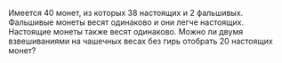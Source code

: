 Имеется 40 монет, из которых 38 настоящих и 2 фальшивых. Фальшивые монеты весят одинаково и они легче настоящих. Настоящие монеты также весят одинаково. Можно ли двумя взвешиваниями на чашечных весах без  гирь отобрать 20 настоящих монет?